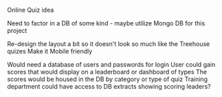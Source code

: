 Online Quiz idea

Need to factor in a DB of some kind - maybe utilize Mongo DB for this project

Re-design the layout a bit so it doesn't look so much like the Treehouse quizes
Make it Mobile friendly

Would need a database of users and passwords for login
User could gain scores that would display on a leaderboard or dashboard of types
The scores would be housed in the DB by category or type of quiz
Training department could have access to DB extracts showing scoring leaders?
